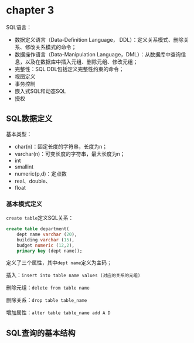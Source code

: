 # chapter 3

SQL语言：

* 数据定义语言（Data-Definition Language， DDL）：定义关系模式、删除关系、修改关系模式的命令；
* 数据操作语言（Data-Manipulation Language，DML）：从数据库中查询信息，以及在数据库中插入元组、删除元组、修改元组；
* 完整性：SQL DDL包括定义完整性约束的命令；
* 视图定义
* 事务控制
* 嵌入式SQL和动态SQL
* 授权

## SQL数据定义

基本类型：

* char(n)：固定长度的字符串，长度为n；
* varchar(n)：可变长度的字符串，最大长度为n；
* int
* smallint
* numeric(p,d)：定点数
* real、double、
* float

### 基本模式定义

`create table`定义SQL关系：

```sql
create table department(
    dept name varchar (20),
    building varchar (15),
    budget numeric (12,2),
    primary key (dept name));
```

定义了三个属性，其中`dept name`定义为主码；

插入：`insert into table name values (对应的关系的元组)`

删除元组：`delete from table name`

删除关系：`drop table table_name`

增加属性：`alter table table_name add A D`

## SQL查询的基本结构

